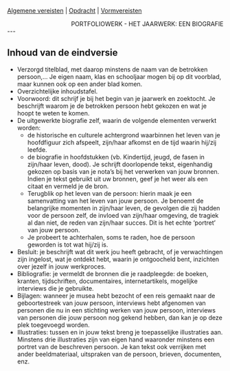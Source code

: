 [Algemene vereisten](algemene_vereisten.md) | [Opdracht](../README.md) | [Vormvereisten](vormvereisten.md)

<div style="text-align: right">PORTFOLIOWERK - HET JAARWERK: EEN BIOGRAFIE</div>
---

## Inhoud van de eindversie

- Verzorgd titelblad, met daarop minstens de naam van de betrokken persoon,… Je eigen naam, klas en schooljaar mogen bij op dit voorblad, maar kunnen ook op een ander blad komen.
- Overzichtelijke inhoudstafel.
- Voorwoord: dit schrijf je bij het begin van je jaarwerk en zoektocht. Je beschrijft waarom je de betrokken persoon hebt gekozen en wat je hoopt te weten te komen.
- De uitgewerkte biografie zelf, waarin de volgende elementen verwerkt worden:
  - de historische en culturele achtergrond waarbinnen het leven van je hoofdfiguur zich afspeelt, zijn/haar afkomst en de tijd waarin hij/zij leefde.
  - de biografie in hoofdstukken (vb. Kindertijd, jeugd, de fasen in zijn/haar leven, dood). Je schrijft doorlopende tekst, eigenhandig gekozen op basis van je nota’s bij het verwerken van jouw bronnen. Indien je tekst gebruikt uit uw bronnen, geef je het weer als een citaat en vermeld je de bron.
  - Terugblik op het leven van de persoon: hierin maak je een samenvatting van het leven van jouw persoon. Je benoemt de belangrijke momenten in zijn/haar leven, de gevolgen die zij hadden voor de persoon zelf, de invloed van zijn/haar omgeving, de tragiek al dan niet, de reden van zijn/haar succes. Dit is het echte ‘portret’ van jouw persoon.
  - Je probeert te achterhalen, soms te raden, hoe de persoon geworden is tot wat hij/zij is.
- Besluit: je beschrijft wat dit werk jou heeft gebracht, of je verwachtingen zijn ingelost, wat je ontdekt hebt, waarin je ontgoocheld bent, inzichten over jezelf in jouw werkproces.
- Bibliografie: je vermeldt de bronnen die je raadpleegde: de boeken, kranten, tijdschriften, documentaires, internetartikels, mogelijke interviews die je gebruikte.
- Bijlagen: wanneer je musea hebt bezocht of een reis gemaakt naar de geboortestreek van jouw persoon, interviews hebt afgenomen van personen die nu in een stichting werken van jouw persoon, interviews van personen die jouw persoon nog gekend hebben, dan kan je op deze plek toegevoegd worden.
- Illustraties: tussen en in jouw tekst breng je toepasselijke illustraties aan. Minstens drie illustraties zijn van eigen hand waaronder minstens een portret van de beschreven persoon. Je kan tekst ook verrijken met ander beeldmateriaal, uitspraken van de persoon, brieven, documenten, enz.
